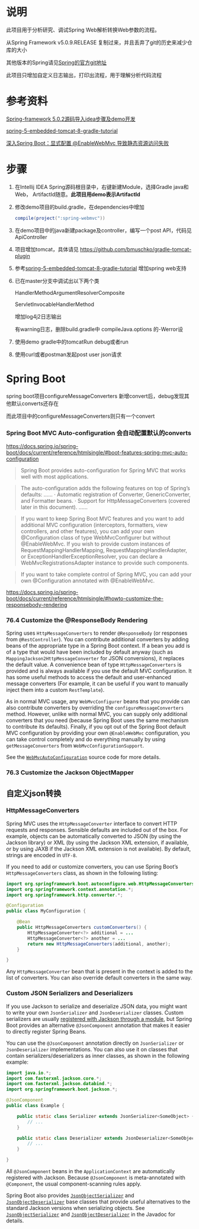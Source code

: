 

# 说明

此项目用于分析研究、调试Spring Web解析转换Web参数的流程。

从Spring Framework v5.0.9.RELEASE 复制过来，并且丢弃了git的历史来减少仓库的大小

其他版本的Spring请见[Spring的官方git地址](https://github.com/spring-projects/spring-framework)

此项目只增加自定义日志输出，打印出流程，用于理解分析代码流程



# 参考资料

[Spring-framework 5.0.2源码导入idea步骤及demo开发](https://zhouxiaowu.coding.me/2018/07/21/Spring-framework-5-0-2%E6%BA%90%E7%A0%81%E5%AF%BC%E5%85%A5idea%E6%AD%A5%E9%AA%A4%E5%8F%8Ademo%E5%BC%80%E5%8F%91/)

[spring-5-embedded-tomcat-8-gradle-tutorial](https://auth0.com/blog/spring-5-embedded-tomcat-8-gradle-tutorial/)

[深入Spring Boot：显式配置 @EnableWebMvc 导致静态资源访问失败](http://hengyunabc.github.io/spring-boot-enablewebmvc-static-404/)

# 步骤

1. 在Intellij IDEA Spring源码根目录中，右键新建Module，选择Gradle java和Web， ArtifactId随意。**此项目用demo表示ArtifactId**

2. 修改demo项目的build.gradle，在dependencies中增加

   ```java
   compile(project(":spring-webmvc"))
   ```

3. 在demo项目中的java新建package及controller，编写一个post API，代码见ApiController

4. 项目增加tomcat，具体请见 https://github.com/bmuschko/gradle-tomcat-plugin

5. 参考[spring-5-embedded-tomcat-8-gradle-tutorial](https://auth0.com/blog/spring-5-embedded-tomcat-8-gradle-tutorial/) 增加spring web支持

6. 已在master分支中调试出以下两个类

   HandlerMethodArgumentResolverComposite

   ServletInvocableHandlerMethod

   增加log4j2日志输出

   有warning日志，删除build.gradle中 compileJava.options 的-Werror设

7. 使用demo gradle中的tomcatRun debug或者run

8. 使用curl或者postman发起post user json请求



# Spring Boot

spring boot项目configureMessageConverters 新增convert后，debug发现其他默认converts还存在

而此项目中的configureMessageConverters则只有一个convert



### Spring Boot MVC Auto-configuration 会自动配置默认的converts

https://docs.spring.io/spring-boot/docs/current/reference/htmlsingle/#boot-features-spring-mvc-auto-configuration

> Spring Boot provides auto-configuration for Spring MVC that works well with most applications.

> The auto-configuration adds the following features on top of Spring’s defaults:
> ......
> · Automatic registration of Converter, GenericConverter, and Formatter beans.
> · Support for HttpMessageConverters (covered later in this document).
> ......

> If you want to keep Spring Boot MVC features and you want to add additional MVC configuration (interceptors, formatters, view controllers, and other features), you can add your own @Configuration class of type WebMvcConfigurer but without @EnableWebMvc. If you wish to provide custom instances of RequestMappingHandlerMapping, RequestMappingHandlerAdapter, or ExceptionHandlerExceptionResolver, you can declare a WebMvcRegistrationsAdapter instance to provide such components.

> If you want to take complete control of Spring MVC, you can add your own @Configuration annotated with @EnableWebMvc.



https://docs.spring.io/spring-boot/docs/current/reference/htmlsingle/#howto-customize-the-responsebody-rendering

### 76.4 Customize the @ResponseBody Rendering

Spring uses `HttpMessageConverters` to render `@ResponseBody` (or responses from `@RestController`). You can contribute additional converters by adding beans of the appropriate type in a Spring Boot context. If a bean you add is of a type that would have been included by default anyway (such as `MappingJackson2HttpMessageConverter` for JSON conversions), it replaces the default value. A convenience bean of type `HttpMessageConverters` is provided and is always available if you use the default MVC configuration. It has some useful methods to access the default and user-enhanced message converters (For example, it can be useful if you want to manually inject them into a custom `RestTemplate`).

As in normal MVC usage, any `WebMvcConfigurer` beans that you provide can also contribute converters by overriding the `configureMessageConverters` method. However, unlike with normal MVC, you can supply only additional converters that you need (because Spring Boot uses the same mechanism to contribute its defaults). Finally, if you opt out of the Spring Boot default MVC configuration by providing your own `@EnableWebMvc` configuration, you can take control completely and do everything manually by using `getMessageConverters` from `WebMvcConfigurationSupport`.

See the [`WebMvcAutoConfiguration`](https://github.com/spring-projects/spring-boot/tree/v2.0.5.RELEASE/spring-boot-project/spring-boot-autoconfigure/src/main/java/org/springframework/boot/autoconfigure/web/servlet/WebMvcAutoConfiguration.java) source code for more details.



### 76.3 Customize the Jackson ObjectMapper

## 自定义json转换

### HttpMessageConverters

Spring MVC uses the `HttpMessageConverter` interface to convert HTTP requests and responses. Sensible defaults are included out of the box. For example, objects can be automatically converted to JSON (by using the Jackson library) or XML (by using the Jackson XML extension, if available, or by using JAXB if the Jackson XML extension is not available). By default, strings are encoded in `UTF-8`.

If you need to add or customize converters, you can use Spring Boot’s `HttpMessageConverters` class, as shown in the following listing:

```java
import org.springframework.boot.autoconfigure.web.HttpMessageConverters;
import org.springframework.context.annotation.*;
import org.springframework.http.converter.*;

@Configuration
public class MyConfiguration {

	@Bean
	public HttpMessageConverters customConverters() {
		HttpMessageConverter<?> additional = ...
		HttpMessageConverter<?> another = ...
		return new HttpMessageConverters(additional, another);
	}

}
```

Any `HttpMessageConverter` bean that is present in the context is added to the list of converters. You can also override default converters in the same way.

### Custom JSON Serializers and Deserializers

If you use Jackson to serialize and deserialize JSON data, you might want to write your own `JsonSerializer` and `JsonDeserializer` classes. Custom serializers are usually [registered with Jackson through a module](https://github.com/FasterXML/jackson-docs/wiki/JacksonHowToCustomSerializers), but Spring Boot provides an alternative `@JsonComponent` annotation that makes it easier to directly register Spring Beans.

You can use the `@JsonComponent` annotation directly on `JsonSerializer` or `JsonDeserializer` implementations. You can also use it on classes that contain serializers/deserializers as inner classes, as shown in the following example:

```java
import java.io.*;
import com.fasterxml.jackson.core.*;
import com.fasterxml.jackson.databind.*;
import org.springframework.boot.jackson.*;

@JsonComponent
public class Example {

	public static class Serializer extends JsonSerializer<SomeObject> {
		// ...
	}

	public static class Deserializer extends JsonDeserializer<SomeObject> {
		// ...
	}

}
```

All `@JsonComponent` beans in the `ApplicationContext` are automatically registered with Jackson. Because `@JsonComponent` is meta-annotated with `@Component`, the usual component-scanning rules apply.

Spring Boot also provides [`JsonObjectSerializer`](https://github.com/spring-projects/spring-boot/tree/v2.0.5.RELEASE/spring-boot-project/spring-boot/src/main/java/org/springframework/boot/jackson/JsonObjectSerializer.java) and [`JsonObjectDeserializer`](https://github.com/spring-projects/spring-boot/tree/v2.0.5.RELEASE/spring-boot-project/spring-boot/src/main/java/org/springframework/boot/jackson/JsonObjectDeserializer.java) base classes that provide useful alternatives to the standard Jackson versions when serializing objects. See [`JsonObjectSerializer`](https://docs.spring.io/spring-boot/docs/2.0.5.RELEASE/api/org/springframework/boot/jackson/JsonObjectSerializer.html) and [`JsonObjectDeserializer`](https://docs.spring.io/spring-boot/docs/2.0.5.RELEASE/api/org/springframework/boot/jackson/JsonObjectDeserializer.html) in the Javadoc for details.






